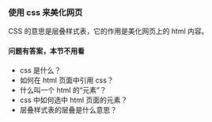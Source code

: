 ### 使用 css 来美化网页

CSS 的意思是层叠样式表，它的作用是美化网页上的 html 内容。

#### 问题有答案，本节不用看

* css 是什么？
* 如何在 html 页面中引用 css？
* 什么叫一个 html 的“元素”？
* css 中如何选中 html 页面的元素？
* 层叠样式表的层叠是什么意思？
